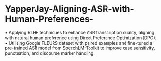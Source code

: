# YapperJay-Aligning-ASR-with-Human-Preferences-
• Applying RLHF techniques to enhance ASR transcription quality, aligning with natural human preference using Direct Preference Optimization (DPO). • Utilizing Google FLEURS dataset with paired examples and fine-tuned a pre-trained ASR model from SpeechLM-Toolkit to improve case sensitivity, punctuation, and discourse marker handling.
